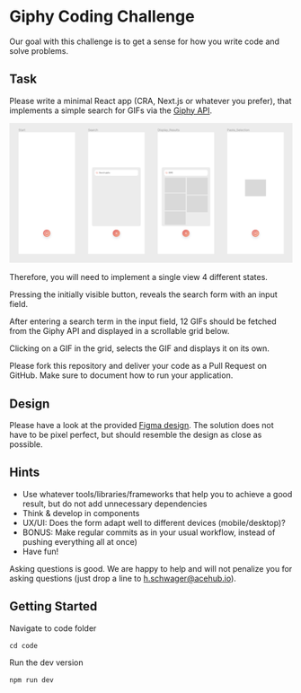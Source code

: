 # Giphy Coding Challenge

Our goal with this challenge is to get a sense for how you write code and solve problems.

## Task

Please write a minimal React app (CRA, Next.js or whatever you prefer), that implements a simple search for GIFs via the [Giphy API](https://developers.giphy.com/docs/sdk/#web).

![](assets/design.png)

Therefore, you will need to implement a single view 4 different states.

Pressing the initially visible button, reveals the search form with an input field.

After entering a search term in the input field, 12 GIFs should be fetched from the Giphy API and displayed in a scrollable grid below.

Clicking on a GIF in the grid, selects the GIF and displays it on its own.

Please fork this repository and deliver your code as a Pull Request on GitHub. Make sure to document how to run your application.

## Design

Please have a look at the provided [Figma design](https://www.figma.com/file/Vs4z1roSGBv8yP63pexV1J/Coding_Challenge_UI?node-id=0%3A1&t=i7wxMmYKcI3gXjQs-1). The solution does not have to be pixel perfect, but should resemble the design as close as possible.

## Hints

- Use whatever tools/libraries/frameworks that help you to achieve a good result, but ​do not add unnecessary dependencies
- Think & develop in ​components
- UX/UI​: Does the form adapt well to different devices (mobile/desktop)?
- BONUS: Make ​regular commits​ as in your usual workflow, instead of pushing everything all at once)
- Have fun!

Asking questions is good​. We are happy to help and will not penalize you for
asking questions (just drop a line to h.schwager@acehub.io).


## Getting Started

Navigate to code folder

```
cd code
```

Run the dev version

``` 
npm run dev
```
